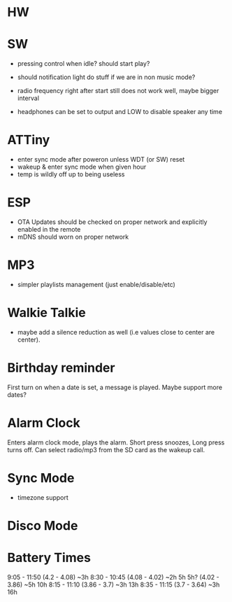 # HW

# SW

- pressing control when idle? should start play?

- should notification light do stuff if we are in non music mode? 

- radio frequency right after start still does not work well, maybe bigger interval

- headphones can be set to output and LOW to disable speaker any time

# ATTiny

- enter sync mode after poweron unless WDT (or SW) reset
- wakeup & enter sync mode when given hour
- temp is wildly off up to being useless

# ESP

- OTA Updates should be checked on proper network and explicitly enabled in the remote
- mDNS should worn on proper network

# MP3

- simpler playlists management (just enable/disable/etc)

# Walkie Talkie

- maybe add a silence reduction as well (i.e values close to center are center). 

# Birthday reminder

First turn on when a date is set, a message is played. Maybe support more dates? 

# Alarm Clock

Enters alarm clock mode, plays the alarm. Short press snoozes, Long press turns off. Can select radio/mp3 from the SD card as the wakeup call. 

# Sync Mode

- timezone support

# Disco Mode


# Battery Times

9:05 - 11:50 (4.2 - 4.08)  ~3h
8:30 - 10:45 (4.08 - 4.02) ~2h 5h
5h?          (4.02 - 3.86) ~5h 10h
8:15 - 11:10 (3.86 - 3.7)  ~3h  13h
8:35 - 11:15 (3.7 - 3.64)  ~3h 16h